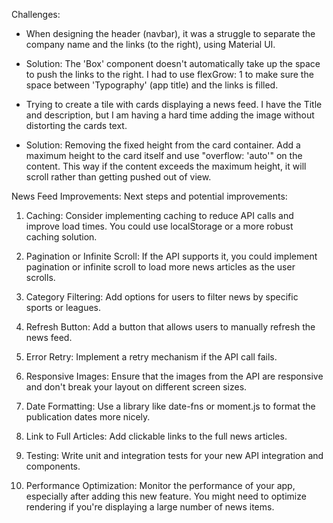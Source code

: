 Challenges:

- When designing the header (navbar), it was a struggle to separate the company name and the links (to the right), using Material UI.
- Solution: The 'Box' component doesn't automatically take up the space to push the links to the right. I had to use flexGrow: 1 to make sure the space  between 'Typography' (app title) and the links is filled.

- Trying to create a tile with cards displaying a news feed. I have the Title and description, but I am having a hard time adding the image without distorting the cards text.
- Solution: Removing the fixed height from the card container. Add a maximum height to the card itself and use "overflow: 'auto'" on the content. This way if the content exceeds the maximum height, it will scroll rather than getting pushed out of view. 

News Feed Improvements:
Next steps and potential improvements:
1. Caching: Consider implementing caching to reduce API calls and improve load times. You could use localStorage or a more robust caching solution.

2. Pagination or Infinite Scroll: If the API supports it, you could implement pagination or infinite scroll to load more news articles as the user scrolls.

3. Category Filtering: Add options for users to filter news by specific sports or leagues.

4. Refresh Button: Add a button that allows users to manually refresh the news feed.

5. Error Retry: Implement a retry mechanism if the API call fails.

6. Responsive Images: Ensure that the images from the API are responsive and don't break your layout on different screen sizes.

7. Date Formatting: Use a library like date-fns or moment.js to format the publication dates more nicely.

8. Link to Full Articles: Add clickable links to the full news articles.

9. Testing: Write unit and integration tests for your new API integration and components.

10. Performance Optimization: Monitor the performance of your app, especially after adding this new feature. You might need to optimize rendering if you're displaying a large number of news items.